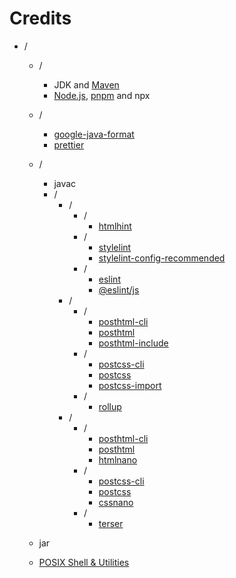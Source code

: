 # Credits

- /
    - /
        - JDK and [Maven](https://github.com/apache/maven)
        - [Node.js](https://github.com/nodejs/node), [pnpm](https://github.com/pnpm/pnpm) and npx

    - /
        - [google-java-format](https://github.com/google/google-java-format)
        - [prettier](https://github.com/prettier/prettier)

    - /
        - javac
        - /
            - /
                - /
                    - [htmlhint](https://github.com/HTMLHint/HTMLHint)
                - /
                    - [stylelint](https://github.com/stylelint/stylelint)
                    - [stylelint-config-recommended](https://github.com/stylelint/stylelint-config-recommended)
                - /
                    - [eslint](https://github.com/eslint/eslint)
                    - [@eslint/js](https://github.com/eslint/eslint/tree/main/packages/js)
            - /
                - /
                    - [posthtml-cli](https://github.com/posthtml/posthtml-cli)
                    - [posthtml](https://github.com/posthtml/posthtml)
                    - [posthtml-include](https://github.com/posthtml/posthtml-include)
                - /
                    - [postcss-cli](https://github.com/postcss/postcss-cli)
                    - [postcss](https://github.com/postcss/postcss)
                    - [postcss-import](https://github.com/postcss/postcss-import)
                - /
                    - [rollup](https://github.com/rollup/rollup)
            - /
                - /
                    - [posthtml-cli](https://github.com/posthtml/posthtml-cli)
                    - [posthtml](https://github.com/posthtml/posthtml)
                    - [htmlnano](https://github.com/posthtml/htmlnano)
                - /
                    - [postcss-cli](https://github.com/postcss/postcss-cli)
                    - [postcss](https://github.com/postcss/postcss)
                    - [cssnano](https://github.com/cssnano/cssnano)
                - /
                    - [terser](https://github.com/terser/terser)

    - jar

    - [POSIX Shell & Utilities](https://pubs.opengroup.org/onlinepubs/9799919799)
